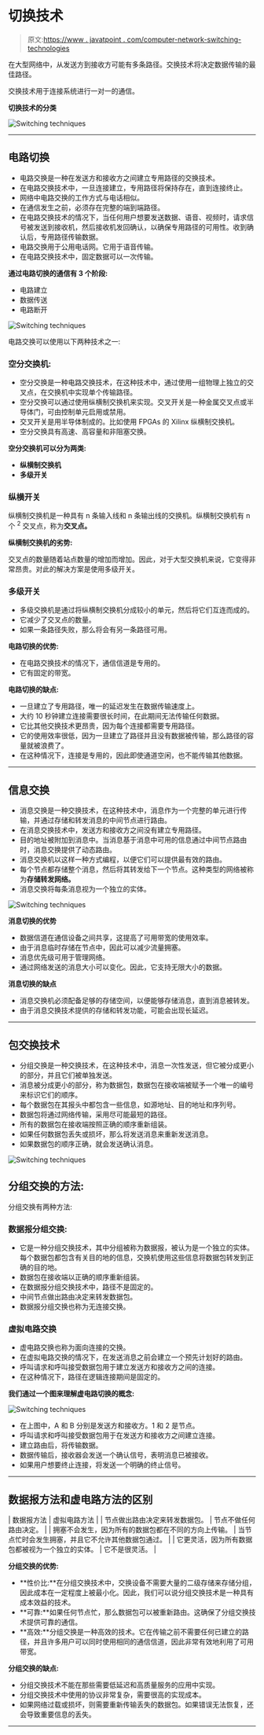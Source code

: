 # 切换技术

> 原文:[https://www . javatpoint . com/computer-network-switching-technologies](https://www.javatpoint.com/computer-network-switching-techniques)

在大型网络中，从发送方到接收方可能有多条路径。交换技术将决定数据传输的最佳路径。

交换技术用于连接系统进行一对一的通信。

**切换技术的分类**

![Switching techniques](../Images/4d676128bd6121787a20b7642f6c878d.png)

* * *

## 电路切换

*   电路交换是一种在发送方和接收方之间建立专用路径的交换技术。
*   在电路交换技术中，一旦连接建立，专用路径将保持存在，直到连接终止。
*   网络中电路交换的工作方式与电话相似。
*   在通信发生之前，必须存在完整的端到端路径。
*   在电路交换技术的情况下，当任何用户想要发送数据、语音、视频时，请求信号被发送到接收机，然后接收机发回确认，以确保专用路径的可用性。收到确认后，专用路径传输数据。
*   电路交换用于公用电话网。它用于语音传输。
*   在电路交换技术中，固定数据可以一次传输。

**通过电路切换的通信有 3 个阶段:**

*   电路建立
*   数据传送
*   电路断开

![Switching techniques](../Images/1d8cffa22218668afe0681bdaf3e5358.png)

电路交换可以使用以下两种技术之一:

### 空分交换机:

*   空分交换是一种电路交换技术，在这种技术中，通过使用一组物理上独立的交叉点，在交换机中实现单个传输路径。
*   空分交换可以通过使用纵横制交换机来实现。交叉开关是一种金属交叉点或半导体门，可由控制单元启用或禁用。
*   交叉开关是用半导体制成的。比如使用 FPGAs 的 Xilinx 纵横制交换机。
*   空分交换具有高速、高容量和非阻塞交换。

**空分交换机可以分为两类:**

*   **纵横制交换机**
*   **多级开关**

### 纵横开关

纵横制交换机是一种具有 n 条输入线和 n 条输出线的交换机。纵横制交换机有 n 个 <sup>2</sup> 交叉点，称为**交叉点。**

**纵横制交换机的劣势:**

交叉点的数量随着站点数量的增加而增加。因此，对于大型交换机来说，它变得非常昂贵。对此的解决方案是使用多级开关。

### 多级开关

*   多级交换机是通过将纵横制交换机分成较小的单元，然后将它们互连而成的。
*   它减少了交叉点的数量。
*   如果一条路径失败，那么将会有另一条路径可用。

**电路切换的优势:**

*   在电路交换技术的情况下，通信信道是专用的。
*   它有固定的带宽。

**电路切换的缺点:**

*   一旦建立了专用路径，唯一的延迟发生在数据传输速度上。
*   大约 10 秒钟建立连接需要很长时间，在此期间无法传输任何数据。
*   它比其他交换技术更昂贵，因为每个连接都需要专用路径。
*   它的使用效率很低，因为一旦建立了路径并且没有数据被传输，那么路径的容量就被浪费了。
*   在这种情况下，连接是专用的，因此即使通道空闲，也不能传输其他数据。

* * *

## 信息交换

*   消息交换是一种交换技术，在这种技术中，消息作为一个完整的单元进行传输，并通过存储和转发消息的中间节点进行路由。
*   在消息交换技术中，发送方和接收方之间没有建立专用路径。
*   目的地址被附加到消息中。当消息基于消息中可用的信息通过中间节点路由时，消息交换提供了动态路由。
*   消息交换机以这样一种方式编程，以便它们可以提供最有效的路由。
*   每个节点都存储整个消息，然后将其转发给下一个节点。这种类型的网络被称为**存储转发网络。**
*   消息交换将每条消息视为一个独立的实体。

![Switching techniques](../Images/2bbed1bd00500f98fd38975f8f36631f.png)

**消息切换的优势**

*   数据信道在通信设备之间共享，这提高了可用带宽的使用效率。
*   由于消息临时存储在节点中，因此可以减少流量拥塞。
*   消息优先级可用于管理网络。
*   通过网络发送的消息大小可以变化。因此，它支持无限大小的数据。

**消息切换的缺点**

*   消息交换机必须配备足够的存储空间，以便能够存储消息，直到消息被转发。
*   由于消息交换技术提供的存储和转发功能，可能会出现长延迟。

* * *

## 包交换技术

*   分组交换是一种交换技术，在这种技术中，消息一次性发送，但它被分成更小的部分，并且它们被单独发送。
*   消息被分成更小的部分，称为数据包，数据包在接收端被赋予一个唯一的编号来标识它们的顺序。
*   每个数据包在其报头中都包含一些信息，如源地址、目的地址和序列号。
*   数据包将通过网络传输，采用尽可能最短的路径。
*   所有的数据包在接收端按照正确的顺序重新组装。
*   如果任何数据包丢失或损坏，那么将发送消息来重新发送消息。
*   如果数据包的顺序正确，就会发送确认消息。

![Switching techniques](../Images/4a6abf5eeaa66865b2a6c8d884dfb4ee.png)

## 分组交换的方法:

分组交换有两种方法:

### 数据报分组交换:

*   它是一种分组交换技术，其中分组被称为数据报，被认为是一个独立的实体。每个数据包都包含有关目的地的信息，交换机使用这些信息将数据包转发到正确的目的地。
*   数据包在接收端以正确的顺序重新组装。
*   在数据报分组交换技术中，路径不是固定的。
*   中间节点做出路由决定来转发数据包。
*   数据报分组交换也称为无连接交换。

### 虚拟电路交换

*   虚电路交换也称为面向连接的交换。
*   在虚拟电路交换的情况下，在发送消息之前会建立一个预先计划好的路由。
*   呼叫请求和呼叫接受数据包用于建立发送方和接收方之间的连接。
*   在这种情况下，路径在逻辑连接期间是固定的。

**我们通过一个图来理解虚电路切换的概念:**

![Switching techniques](../Images/289c3aec414ce70bb56f0446861b87ed.png)

*   在上图中，A 和 B 分别是发送方和接收方。1 和 2 是节点。
*   呼叫请求和呼叫接受数据包用于在发送方和接收方之间建立连接。
*   建立路由后，将传输数据。
*   数据传输后，接收器会发送一个确认信号，表明消息已被接收。
*   如果用户想要终止连接，将发送一个明确的终止信号。

* * *

## 数据报方法和虚电路方法的区别

| 数据报方法 | 虚拟电路方法 |
| 节点做出路由决定来转发数据包。 | 节点不做任何路由决定。 |
| 拥塞不会发生，因为所有的数据包都在不同的方向上传输。 | 当节点忙时会发生拥塞，并且它不允许其他数据包通过。 |
| 它更灵活，因为所有数据包都被视为一个独立的实体。 | 它不是很灵活。 |

**分组交换的优势:**

*   **性价比:**在分组交换技术中，交换设备不需要大量的二级存储来存储分组，因此成本在一定程度上被最小化。因此，我们可以说分组交换技术是一种具有成本效益的技术。
*   **可靠:**如果任何节点忙，那么数据包可以被重新路由。这确保了分组交换技术提供可靠的通信。
*   **高效:**分组交换是一种高效的技术。它在传输之前不需要任何已建立的路径，并且许多用户可以同时使用相同的通信信道，因此非常有效地利用了可用带宽。

**分组交换的缺点:**

*   分组交换技术不能在那些需要低延迟和高质量服务的应用中实现。
*   分组交换技术中使用的协议非常复杂，需要很高的实现成本。
*   如果网络过载或损坏，则需要重新传输丢失的数据包。如果错误无法恢复，还会导致重要信息的丢失。

* * *